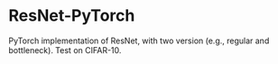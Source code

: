 # ResNet-PyTorch
PyTorch implementation of ResNet, with two version (e.g., regular and bottleneck).
Test on CIFAR-10.
